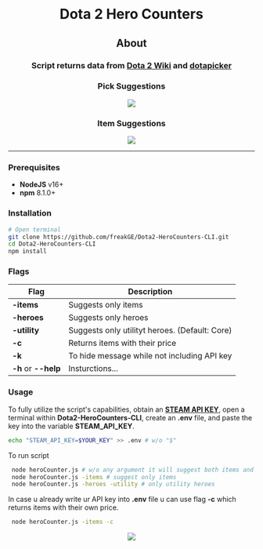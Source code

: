 <br>
<h1 align="center">Dota 2 Hero Counters</h1>

<h2 align="center"><b>About</b></h2>
<h3 align="center">Script returns data from <a href="https://dota2.fandom.com/wiki/Dota_2_Wiki">Dota 2 Wiki</a> and <a href="https://dotapicker.com">dotapicker</a></h3>

<div align="center" class="thumbnails-container">
    <div class="thumbnail heroes">
        <h3><b>Pick Suggestions</b></h3>
        <img src="https://user-images.githubusercontent.com/52050303/205476611-7a4cbc5d-683b-48c2-a728-45d4026379b9.png" />
    </div>
    <div class="thumbnail items">
        <h3><b>Item Suggestions</b></h3>
        <img src="https://user-images.githubusercontent.com/52050303/205475912-39643717-daba-43b8-8e6a-d5f5c99decae.png" />
    </div>
</div>

---

### **Prerequisites**

- **NodeJS** v16+
- **npm** 8.1.0+

### **Installation**

```sh
# Open terminal
git clone https://github.com/freakGE/Dota2-HeroCounters-CLI.git
cd Dota2-HeroCounters-CLI
npm install
```

### **Flags**

| Flag                 | Description                                    |
| -------------------- | ---------------------------------------------- |
| **-items**           | Suggests only items                            |
| **-heroes**          | Suggests only heroes                           |
| **-utility**         | Suggests only utilityt heroes. (Default: Core) |
| **-c**               | Returns items with their price                 |
| **-k**               | To hide message while not including API key    |
| **-h** or **--help** | Insturctions...                                |

### **Usage**

To fully utilize the script's capabilities, obtain an [**STEAM API KEY**](https://steamcommunity.com/dev/apikey), open a terminal within **Dota2-HeroCounters-CLI**, create an **.env** file, and paste the key into the variable **STEAM_API_KEY**.

```sh
echo "STEAM_API_KEY=$YOUR_KEY" >> .env # w/o "$"
```

To run script

```sh
 node heroCounter.js # w/o any argument it will suggest both items and heroes
 node heroCounter.js -items # suggest only items
 node heroCounter.js -heroes -utility # only utility heroes
```

In case u already write ur API key into **.env** file u can use flag **-c** which returns items with their own price.

```sh
 node heroCounter.js -items -c
```

<div align="center"><img src="https://user-images.githubusercontent.com/52050303/203608667-c197019e-6bd7-4f86-8ae3-0171bf7b481d.png" /></div>
